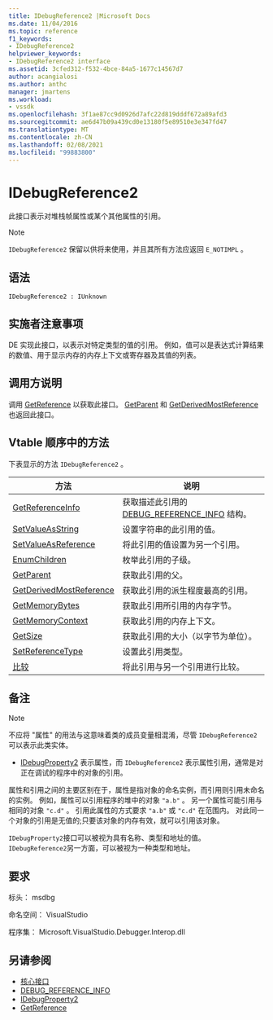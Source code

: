 ```yaml
---
title: IDebugReference2 |Microsoft Docs
ms.date: 11/04/2016
ms.topic: reference
f1_keywords:
- IDebugReference2
helpviewer_keywords:
- IDebugReference2 interface
ms.assetid: 3cfed312-f532-4bce-84a5-1677c14567d7
author: acangialosi
ms.author: anthc
manager: jmartens
ms.workload:
- vssdk
ms.openlocfilehash: 3f1ae87cc9d0926d7afc22d819dddf672a89afd3
ms.sourcegitcommit: ae6d47b09a439cd0e13180f5e89510e3e347fd47
ms.translationtype: MT
ms.contentlocale: zh-CN
ms.lasthandoff: 02/08/2021
ms.locfileid: "99883800"
---
```

# <a name="idebugreference2"></a>IDebugReference2
此接口表示对堆栈帧属性或某个其他属性的引用。

> [!NOTE]
> `IDebugReference2` 保留以供将来使用，并且其所有方法应返回 `E_NOTIMPL` 。

## <a name="syntax"></a>语法

```
IDebugReference2 : IUnknown
```

## <a name="notes-for-implementers"></a>实施者注意事项
 DE 实现此接口，以表示对特定类型的值的引用。 例如，值可以是表达式计算结果的数值、用于显示内存的内存上下文或寄存器及其值的列表。

## <a name="notes-for-callers"></a>调用方说明
 调用 [GetReference](../../../extensibility/debugger/reference/idebugproperty2-getreference.md) 以获取此接口。 [GetParent](../../../extensibility/debugger/reference/idebugreference2-getparent.md) 和 [GetDerivedMostReference](../../../extensibility/debugger/reference/idebugreference2-getderivedmostreference.md) 也返回此接口。

## <a name="methods-in-vtable-order"></a>Vtable 顺序中的方法
 下表显示的方法 `IDebugReference2` 。

|方法|说明|
|------------|-----------------|
|[GetReferenceInfo](../../../extensibility/debugger/reference/idebugreference2-getreferenceinfo.md)|获取描述此引用的 [DEBUG_REFERENCE_INFO](../../../extensibility/debugger/reference/debug-reference-info.md) 结构。|
|[SetValueAsString](../../../extensibility/debugger/reference/idebugreference2-setvalueasstring.md)|设置字符串的此引用的值。|
|[SetValueAsReference](../../../extensibility/debugger/reference/idebugreference2-setvalueasreference.md)|将此引用的值设置为另一个引用。|
|[EnumChildren](../../../extensibility/debugger/reference/idebugreference2-enumchildren.md)|枚举此引用的子级。|
|[GetParent](../../../extensibility/debugger/reference/idebugreference2-getparent.md)|获取此引用的父。|
|[GetDerivedMostReference](../../../extensibility/debugger/reference/idebugreference2-getderivedmostreference.md)|获取此引用的派生程度最高的引用。|
|[GetMemoryBytes](../../../extensibility/debugger/reference/idebugreference2-getmemorybytes.md)|获取此引用所引用的内存字节。|
|[GetMemoryContext](../../../extensibility/debugger/reference/idebugreference2-getmemorycontext.md)|获取此引用的内存上下文。|
|[GetSize](../../../extensibility/debugger/reference/idebugreference2-getsize.md)|获取此引用的大小（以字节为单位）。|
|[SetReferenceType](../../../extensibility/debugger/reference/idebugreference2-setreferencetype.md)|设置此引用类型。|
|[比较](../../../extensibility/debugger/reference/idebugreference2-compare.md)|将此引用与另一个引用进行比较。|

## <a name="remarks"></a>备注

> [!NOTE]
> 不应将 "属性" 的用法与这意味着类的成员变量相混淆，尽管 `IDebugReference2` 可以表示此类实体。

- [IDebugProperty2](../../../extensibility/debugger/reference/idebugproperty2.md) 表示属性，而 `IDebugReference2` 表示属性引用，通常是对正在调试的程序中的对象的引用。

 属性和引用之间的主要区别在于，属性是指对象的命名实例，而引用则引用未命名的实例。 例如，属性可以引用程序的堆中的对象 `"a.b"` 。 另一个属性可能引用与相同的对象 `"c.d"` 。 引用此属性的方式要求 `"a.b"` 或 `"c.d"` 在范围内。 对此同一个对象的引用是无值的;只要该对象的内存有效，就可以引用该对象。

 `IDebugProperty2`接口可以被视为具有名称、类型和地址的值。 `IDebugReference2`另一方面，可以被视为一种类型和地址。

## <a name="requirements"></a>要求
 标头： msdbg

 命名空间： VisualStudio

 程序集： Microsoft.VisualStudio.Debugger.Interop.dll

## <a name="see-also"></a>另请参阅
- [核心接口](../../../extensibility/debugger/reference/core-interfaces.md)
- [DEBUG_REFERENCE_INFO](../../../extensibility/debugger/reference/debug-reference-info.md)
- [IDebugProperty2](../../../extensibility/debugger/reference/idebugproperty2.md)
- [GetReference](../../../extensibility/debugger/reference/idebugproperty2-getreference.md)
